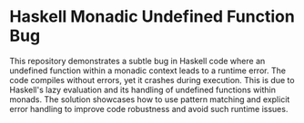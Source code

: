 # Haskell Monadic Undefined Function Bug

This repository demonstrates a subtle bug in Haskell code where an undefined function within a monadic context leads to a runtime error. The code compiles without errors, yet it crashes during execution. This is due to Haskell's lazy evaluation and its handling of undefined functions within monads. The solution showcases how to use pattern matching and explicit error handling to improve code robustness and avoid such runtime issues.